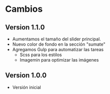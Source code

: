 # Cambios

## Version 1.1.0

* Aumentamos el tamaño del slider principal.
* Nuevo color de fondo en la sección "sumate"
* Agregamos Gulp para automatizar las tareas
	- Scss para los estilos
	- Imagemin para optimizar las imágenes

## Version 1.0.0

* Versión inicial
